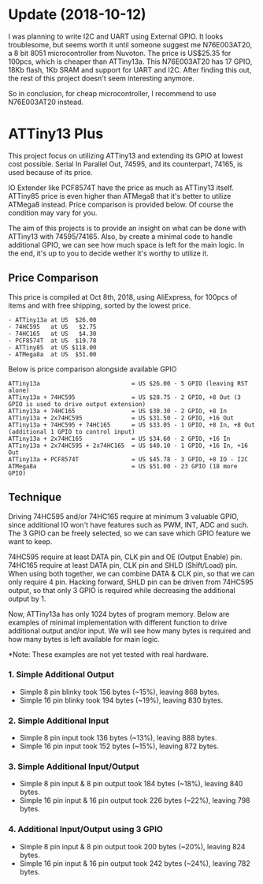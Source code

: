 # Update (2018-10-12)

I was planning to write I2C and UART using External GPIO. It looks troublesome, but seems worth it until someone suggest me N76E003AT20, a 8 bit 8051 microcontroller from Nuvoton. The price is US$25.35 for 100pcs, which is cheaper than ATTiny13a. This N76E003AT20 has 17 GPIO, 18Kb flash, 1Kb SRAM and support for UART and I2C. After finding this out, the rest of this project doesn't seem interesting anymore.

So in conclusion, for cheap microcontroller, I recommend to use N76E003AT20 instead.

# ATTiny13 Plus

This project focus on utilizing ATTiny13 and extending its GPIO at lowest cost possible.
Serial In Parallel Out, 74595, and its counterpart, 74165, is used because of its price.

IO Extender like PCF8574T have the price as much as ATTiny13 itself.
ATTiny85 price is even higher than ATMega8 that it's better to utilize ATMega8 instead.
Price comparison is provided below.
Of course the condition may vary for you.

The aim of this projects is to provide an insight on what can be done with ATTiny13 with 74595/74165.
Also, by create a minimal code to handle additional GPIO, we can see how much space is left for the main logic.
In the end, it's up to you to decide wether it's worthy to utilize it.

## Price Comparison

This price is compiled at Oct 8th, 2018, using AliExpress, for 100pcs of items and with free shipping, sorted by the lowest price.
```
- ATTiny13a at US  $26.00
- 74HC595   at US   $2.75
- 74HC165   at US   $4.30
- PCF8574T  at US  $19.78
- ATTiny85  at US $118.00
- ATMega8a  at US  $51.00
```

Below is price comparison alongside available GPIO
```
ATTiny13a                          = US $26.00 - 5 GPIO (leaving RST alone)
ATTiny13a + 74HC595                = US $28.75 - 2 GPIO, +8 Out (3 GPIO is used to drive output extension)
ATTiny13a + 74HC165                = US $30.30 - 2 GPIO, +8 In
ATTiny13a + 2x74HC595              = US $31.50 - 2 GPIO, +16 Out
ATTiny13a + 74HC595 + 74HC165      = US $33.05 - 1 GPIO, +8 In, +8 Out (additional 1 GPIO to control input)
ATTiny13a + 2x74HC165              = US $34.60 - 2 GPIO, +16 In
ATTiny13a + 2x74HC595 + 2x74HC165  = US $40.10 - 1 GPIO, +16 In, +16 Out
ATTiny13a + PCF8574T               = US $45.78 - 3 GPIO, +8 IO - I2C
ATMega8a                           = US $51.00 - 23 GPIO (18 more GPIO)
```

## Technique

Driving 74HC595 and/or 74HC165 require at minimum 3 valuable GPIO, since additional IO won't have features such as PWM, INT, ADC and such.
The 3 GPIO can be freely selected, so we can save which GPIO feature we want to keep.

74HC595 require at least DATA pin, CLK pin and OE (Output Enable) pin.
74HC165 require at least DATA pin, CLK pin and SHLD (Shift/Load) pin.
When using both together, we can combine DATA & CLK pin, so that we can only require 4 pin.
Hacking forward, SHLD pin can be driven from 74HC595 output, so that only 3 GPIO is required while decreasing the additional output by 1.

Now, ATTiny13a has only 1024 bytes of program memory.
Below are examples of minimal implementation with different function to drive additional output and/or input.
We will see how many bytes is required and how many bytes is left available for main logic.

*Note: These examples are not yet tested with real hardware.

### 1. Simple Additional Output
- Simple 8 pin blinky took 156 bytes (~15%), leaving 868 bytes.
- Simple 16 pin blinky took 194 bytes (~19%), leaving 830 bytes.

### 2. Simple Additional Input
- Simple 8 pin input took 136 bytes (~13%), leaving 888 bytes.
- Simple 16 pin input took 152 bytes (~15%), leaving 872 bytes.

### 3. Simple Additional Input/Output
- Simple 8 pin input & 8 pin output took 184 bytes (~18%), leaving 840 bytes.
- Simple 16 pin input & 16 pin output took 226 bytes (~22%), leaving 798 bytes.

### 4. Additional Input/Output using 3 GPIO
- Simple 8 pin input & 8 pin output took 200 bytes (~20%), leaving 824 bytes.
- Simple 16 pin input & 16 pin output took 242 bytes (~24%), leaving 782 bytes.
